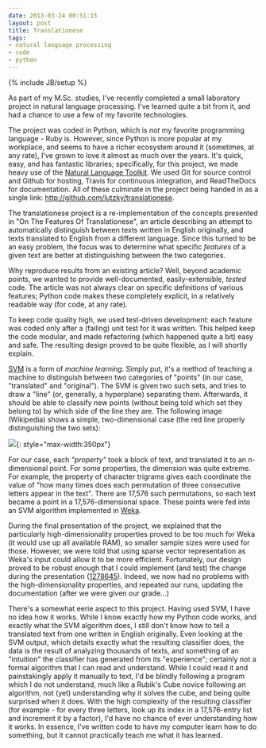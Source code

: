 ```yaml
---
date: 2013-03-24 00:51:15
layout: post
title: Translationese
tags:
- natural language processing
- code
- python
---
```

{% include JB/setup %}

As part of my M.Sc. studies, I've recently completed a small laboratory project
in natural language processing. I've learned quite a bit from it, and had a
chance to use a few of my favorite technologies.

The project was coded in Python, which is _not_ my favorite programming
language - Ruby is. However, since Python is more popular at my workplace, and
seems to have a richer ecosystem around it (sometimes, at any rate), I've grown
to love it almost as much over the years. It's quick, easy, and has fantastic
libraries; specifically, for this project, we made heavy use of the [Natural
Language Toolkit](http://nltk.org). We used Git for source control and Github
for hosting, Travis for continuous integration, and ReadTheDocs for
documentation. All of these culminate in the project being handed in as a
single link: http://github.com/lutzky/translationese.

The translationese project is a re-implementation of the concepts presented in
"On The Features Of Translationese", an article describing an attempt to
automatically distinguish between texts written in English originally, and
texts translated to English from a different language. Since this turned to be
an easy problem, the focus was to determine what specific _features_ of a given
text are better at distinguishing between the two categories.

Why reproduce results from an existing article? Well, beyond academic points,
we wanted to provide well-documented, easily-extensible, _tested_ code. The
article was not always clear on specific definitions of various features;
Python code makes these completely explicit, in a relatively readable way (for
code, at any rate).

To keep code quality high, we used test-driven development: each feature was
coded only after a (failing) unit test for it was written. This helped keep the
code modular, and made refactoring (which happened quite a bit) easy and safe.
The resulting design proved to be quite flexible, as I will shortly explain.

[SVM](http://en.wikipedia.org/wiki/Support_vector_machine) is a form of
_machine learning_. Simply put, it's a method of teaching a machine to
distinguish between two categories of "points" (in our case, "translated" and
"original"). The SVM is given two such sets, and tries to draw a "line" (or,
generally, a hyperplane) separating them. Afterwards, it should be able to
classify new points (without being told which set they belong to) by which side
of the line they are. The following image (Wikipedia) shows a simple,
two-dimensional case (the red line properly distinguishing the two sets):

![](http://upload.wikimedia.org/wikipedia/commons/b/b5/Svm_separating_hyperplanes_%28SVG%29.svg){: style="max-width:350px"}

For our case, each _"property"_ took a block of text, and translated it to an
_n_-dimensional point. For some properties, the dimension was quite extreme.
For example, the property of character trigrams gives each coordinate the value
of "how many times does each permutation of three consecutive letters appear in
the text". There are 17,576 such permutations, so each text became a point in a
17,576-dimensional space. These points were fed into an SVM algorithm
implemented in [Weka](http://www.cs.waikato.ac.nz/ml/weka).

During the final presentation of the project, we explained that the
particularly high-dimensionality properties proved to be too much for Weka (it
would use up all available RAM), so smaller sample sizes were used for those.
However, we were told that using sparse vector representation as Weka's input
could allow it to be more efficient. Fortunately, our design proved to be
robust enough that I could implement (and test) the change during the
presentation ([1278645][hack]).  Indeed, we now had no problems with the
high-dimensionality properties, and repeated our runs, updating the
documentation (after we were given our grade...)

There's a somewhat eerie aspect to this project. Having used SVM, I have no
idea how it works. While I know exactly how my Python code works, and exactly
what the SVM algorithm does, I still don't know how to tell a translated text
from one written in English originally. Even looking at the SVM output, which
details exactly what the resulting classifier does, the data is the result of
analyzing thousands of texts, and something of an "intuition" the classifier
has generated from its "experience"; certainly not a formal algorithm that I
can read and understand. While I could read it and painstakingly apply it
manually to text, I'd be blindly following a program which I do not understand,
much like a Rubik's Cube novice following an algorithm, not (yet) understanding
why it solves the cube, and being quite surprised when it does. With the high
complexity of the resulting classifier (for example - for every three letters,
look up its index in a 17,576-entry list and increment it by a factor), I'd
have no chance of ever understanding how it works. In essence, I've written
code to have my computer learn how to do something, but it cannot practically
teach me what it has learned.

[hack]: https://github.com/lutzky/translationese/commit/12786459ef41d64963fd19433ba86dd71acc0e92
